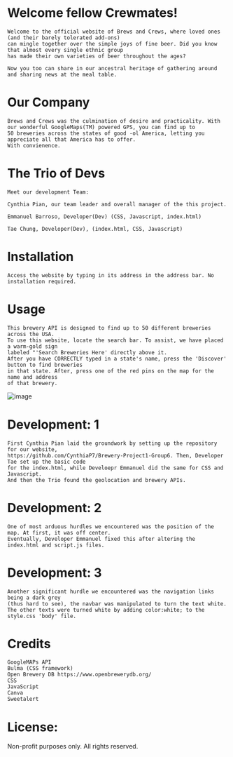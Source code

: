 # Welcome fellow Crewmates!

    Welcome to the official website of Brews and Crews, where loved ones (and their barely tolerated add-ons) 
    can mingle together over the simple joys of fine beer. Did you know that almost every single ethnic group 
    has made their own varieties of beer throughout the ages?

    Now you too can share in our ancestral heritage of gathering around and sharing news at the meal table.

# Our Company

    Brews and Crews was the culmination of desire and practicality. With our wonderful GoogleMaps(TM) powered GPS, you can find up to 
    50 breweries across the states of good -ol America, letting you appreciate all that America has to offer. 
    With convienence.


# The Trio of Devs

    Meet our development Team:

    Cynthia Pian, our team leader and overall manager of the this project.

    Emmanuel Barroso, Developer(Dev) (CSS, Javascript, index.html)

    Tae Chung, Developer(Dev), (index.html, CSS, Javascript)

# Installation
    Access the website by typing in its address in the address bar. No installation required.

# Usage 

    This brewery API is designed to find up to 50 different breweries across the USA. 
    To use this website, locate the search bar. To assist, we have placed a warm-gold sign 
    labeled "'Search Breweries Here' directly above it. 
    After you have CORRECTLY typed in a state's name, press the 'Discover' button to find breweries
    in that state. After, press one of the red pins on the map for the name and address
    of that brewery.
    
![image](https://github.com/CynthiaP7/Brewery-Project1-Group6/assets/122586416/29c87d98-2d8b-43ec-8e50-0258126fe88a)

# Development: 1

    First Cynthia Pian laid the groundwork by setting up the repository for our website, 
    https://github.com/CynthiaP7/Brewery-Project1-Group6. Then, Developer Tae set up the basic code 
    for the index.html, while Develoepr Emmanuel did the same for CSS and Javascript.
    And then the Trio found the geolocation and brewery APIs.

# Development: 2

    One of most arduous hurdles we encountered was the position of the map. At first, it was off center.
    Eventually, Developer Emmanuel fixed this after altering the index.html and script.js files.

# Development: 3

    Another significant hurdle we encountered was the navigation links being a dark grey
    (thus hard to see), the navbar was manipulated to turn the text white.
    The other texts were turned white by adding color:white; to the style.css 'body' file.

# Credits

    GoogleMAPs API 
    Bulma (CSS framework)
    Open Brewery DB https://www.openbrewerydb.org/
    CSS
    JavaScript
    Canva
    Sweetalert


# License:

Non-profit purposes only. All rights reserved.
